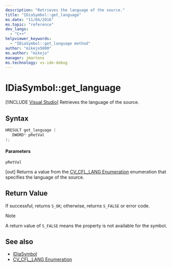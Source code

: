 ```yaml
---
description: "Retrieves the language of the source."
title: "IDiaSymbol::get_language"
ms.date: "11/04/2016"
ms.topic: "reference"
dev_langs:
  - "C++"
helpviewer_keywords:
  - "IDiaSymbol::get_language method"
author: "mikejo5000"
ms.author: "mikejo"
manager: jmartens
ms.technology: vs-ide-debug
---
```

# IDiaSymbol::get_language

 [!INCLUDE [Visual Studio](~/includes/applies-to-version/vs-windows-only.md)]
Retrieves the language of the source.

## Syntax

```C++
HRESULT get_language ( 
   DWORD* pRetVal
);
```

#### Parameters
 `pRetVal`

[out] Returns a value from the [CV_CFL_LANG Enumeration](../../debugger/debug-interface-access/cv-cfl-lang.md) enumeration that specifies the language of the source.

## Return Value
 If successful, returns `S_OK`; otherwise, returns `S_FALSE` or error code.

> [!NOTE]
> A return value of `S_FALSE` means the property is not available for the symbol.

## See also
- [IDiaSymbol](../../debugger/debug-interface-access/idiasymbol.md)
- [CV_CFL_LANG Enumeration](../../debugger/debug-interface-access/cv-cfl-lang.md)
